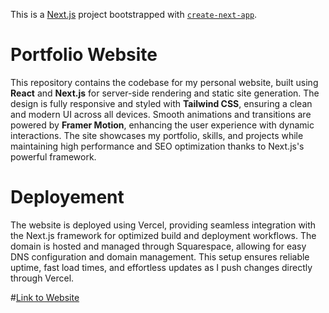 This is a [Next.js](https://nextjs.org/) project bootstrapped with [`create-next-app`](https://github.com/vercel/next.js/tree/canary/packages/create-next-app).

# Portfolio Website

This repository contains the codebase for my personal website, built using **React** and **Next.js** for server-side rendering and static site generation. The design is fully responsive and styled with **Tailwind CSS**, ensuring a clean and modern UI across all devices. Smooth animations and transitions are powered by **Framer Motion**, enhancing the user experience with dynamic interactions. The site showcases my portfolio, skills, and projects while maintaining high performance and SEO optimization thanks to Next.js's powerful framework.

# Deployement

The website is deployed using Vercel, providing seamless integration with the Next.js framework for optimized build and deployment workflows. The domain is hosted and managed through Squarespace, allowing for easy DNS configuration and domain management. This setup ensures reliable uptime, fast load times, and effortless updates as I push changes directly through Vercel.


#[Link to Website](https://www.bertram-tech.de/)
